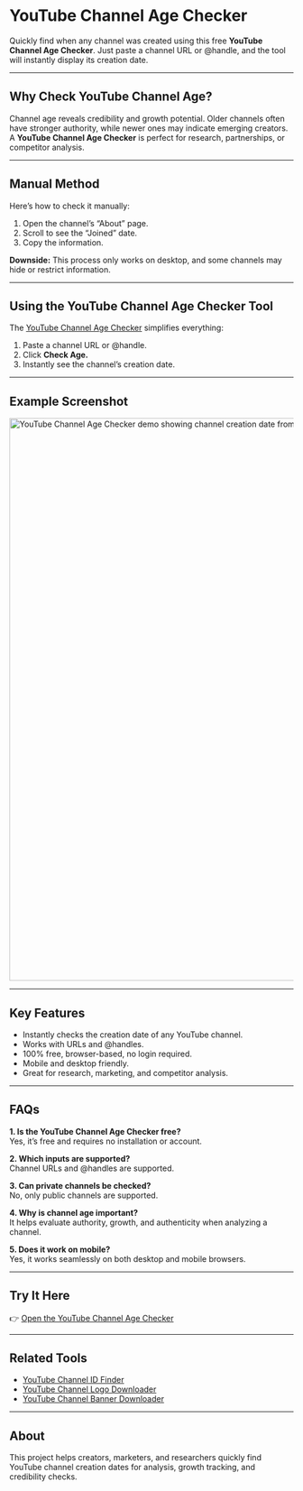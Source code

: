 # YouTube Channel Age Checker

Quickly find when any channel was created using this free **YouTube Channel Age Checker**. Just paste a channel URL or @handle, and the tool will instantly display its creation date.

---

## Why Check YouTube Channel Age?
Channel age reveals credibility and growth potential. Older channels often have stronger authority, while newer ones may indicate emerging creators. A **YouTube Channel Age Checker** is perfect for research, partnerships, or competitor analysis.

---

## Manual Method
Here’s how to check it manually:
1. Open the channel’s “About” page.  
2. Scroll to see the “Joined” date.  
3. Copy the information.  

**Downside:** This process only works on desktop, and some channels may hide or restrict information.

---

## Using the YouTube Channel Age Checker Tool
The [YouTube Channel Age Checker](https://sanishtech.com/tools/youtube-channel-age-checker/) simplifies everything:

1. Paste a channel URL or @handle.  
2. Click **Check Age.**  
3. Instantly see the channel’s creation date.  

---

## Example Screenshot
<img width="1920" height="998" alt="YouTube Channel Age Checker demo showing channel creation date from URL" src="https://github.com/user-attachments/assets/db6fc8eb-c3e7-4192-bf4c-e1c9e55ff540" />


---

## Key Features
- Instantly checks the creation date of any YouTube channel.  
- Works with URLs and @handles.  
- 100% free, browser-based, no login required.  
- Mobile and desktop friendly.  
- Great for research, marketing, and competitor analysis.  

---

## FAQs

**1. Is the YouTube Channel Age Checker free?**  
Yes, it’s free and requires no installation or account.  

**2. Which inputs are supported?**  
Channel URLs and @handles are supported.  

**3. Can private channels be checked?**  
No, only public channels are supported.  

**4. Why is channel age important?**  
It helps evaluate authority, growth, and authenticity when analyzing a channel.  

**5. Does it work on mobile?**  
Yes, it works seamlessly on both desktop and mobile browsers.  

---

## Try It Here
👉 [Open the YouTube Channel Age Checker](https://sanishtech.com/tools/youtube-channel-age-checker/)

---

## Related Tools
- [YouTube Channel ID Finder](https://sanishtech.com/tools/youtube-channel-id-finder/)  
- [YouTube Channel Logo Downloader](https://sanishtech.com/tools/youtube-channel-logo-downloader/)  
- [YouTube Channel Banner Downloader](https://sanishtech.com/tools/youtube-channel-banner-downloader/)  

---

## About
This project helps creators, marketers, and researchers quickly find YouTube channel creation dates for analysis, growth tracking, and credibility checks.
